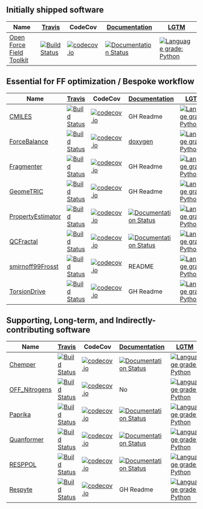 ## Initially shipped software

|    Name                                           |[Travis](https://github.com/MolSSI/cookiecutter-cms#continuous-integration) |   CodeCov  | [Documentation](https://github.com/MolSSI/cookiecutter-cms#documentation)  |  [LGTM](https://github.com/MolSSI/cookiecutter-cms#static-code-analysis) |
|---------------------------------------------------|-------- |------------- |--------------- |----------- |
| [Open Force Field Toolkit](https://github.com/openforcefield/openforcefield)   |  [![Build Status](https://travis-ci.org/openforcefield/openforcefield.svg?branch=master)](https://travis-ci.org/openforcefield/openforcefield) |  [![codecov.io](https://codecov.io/github/openforcefield/openforcefield/coverage.svg?branch=master)](https://codecov.io/github/openforcefield/openforcefield?branch=master)     |  [![Documentation Status](https://readthedocs.org/projects/open-forcefield-toolkit/badge/?version=latest)](https://open-forcefield-toolkit.readthedocs.io/en/latest/?badge=latest)    | [![Language grade: Python](https://img.shields.io/lgtm/grade/python/g/openforcefield/openforcefield.svg?logo=lgtm&logoWidth=18)](https://lgtm.com/projects/g/openforcefield/openforcefield/context:python)    | 



## Essential for FF optimization / Bespoke workflow
|    Name                                           |[Travis](https://github.com/MolSSI/cookiecutter-cms#continuous-integration) |   CodeCov  | [Documentation](https://github.com/MolSSI/cookiecutter-cms#documentation)  |  [LGTM](https://github.com/MolSSI/cookiecutter-cms#static-code-analysis) |
|---------------------------------------------------|-------- |------------- |--------------- |----------- |
| [CMILES](https://github.com/openforcefield/cmiles) | [![Build Status](https://travis-ci.org/openforcefield/cmiles.svg?branch=master)](https://travis-ci.org/openforcefield/cmiles) |  [![codecov.io](https://codecov.io/github/openforcefield/cmiles/coverage.svg?branch=master)](https://codecov.io/github/openforcefield/cmiles?branch=master) | GH Readme | [![Language grade: Python](https://img.shields.io/lgtm/grade/python/g/openforcefield/cmiles.svg?logo=lgtm&logoWidth=18)](https://lgtm.com/projects/g/openforcefield/cmiles/context:python) |
| [ForceBalance](https://github.com/leeping/forcebalance)  |   [![Build Status](https://travis-ci.org/leeping/forcebalance.svg?branch=master)](https://travis-ci.org/leeping/forcebalance)      |     [![codecov.io](https://codecov.io/github/leeping/ForceBalance/coverage.svg?branch=master)](https://codecov.io/github/leeping/ForceBalance?branch=master)   | [doxygen](http://leeping.github.io/forcebalance/doc/html/index.html)  |[![Language grade: Python](https://img.shields.io/lgtm/grade/python/g/leeping/forcebalance.svg?logo=lgtm&logoWidth=18)](https://lgtm.com/projects/g/leeping/forcebalance/context:python) |
| [Fragmenter](https://github.com/openforcefield/fragmenter) | [![Build Status](https://travis-ci.org/openforcefield/fragmenter.svg?branch=master)](https://travis-ci.org/openforcefield/fragmenter) |  [![codecov.io](https://codecov.io/github/openforcefield/fragmenter/coverage.svg?branch=master)](https://codecov.io/github/openforcefield/fragmenter?branch=master) | GH Readme | [![Language grade: Python](https://img.shields.io/lgtm/grade/python/g/openforcefield/fragmenter.svg?logo=lgtm&logoWidth=18)](https://lgtm.com/projects/g/openforcefield/fragmenter/context:python) |
| [GeomeTRIC](https://github.com/leeping/geomeTRIC/) | [![Build Status](https://travis-ci.org/leeping/geomeTRIC.svg?branch=master)](https://travis-ci.org/leeping/geomeTRIC) | [![codecov.io](https://codecov.io/github/leeping/geomeTRIC/coverage.svg?branch=master)](https://codecov.io/github/leeping/geomeTRIC?branch=master) | GH Readme | [![Language grade: Python](https://img.shields.io/lgtm/grade/python/g/leeping/geomeTRIC.svg?logo=lgtm&logoWidth=18)](https://lgtm.com/projects/g/leeping/geomeTRIC/context:python) |
| [PropertyEstimator](https://github.com/openforcefield/propertyestimator) | [![Build Status](https://travis-ci.com/openforcefield/propertyestimator.svg?branch=master)](https://travis-ci.com/openforcefield/propertyestimator) |  [![codecov.io](https://codecov.io/github/openforcefield/propertyestimator/coverage.svg?branch=master)](https://codecov.io/github/openforcefield/propertyestimator?branch=master) |  [![Documentation Status](https://readthedocs.org/projects/qcfractal/badge/?version=latest)](https://property-estimator.readthedocs.io/en/latest/?badge=latest) | [![Language grade: Python](https://img.shields.io/lgtm/grade/python/g/openforcefield/propertyestimator.svg?logo=lgtm&logoWidth=18)](https://lgtm.com/projects/g/openforcefield/propertyestimator/context:python) |
| [QCFractal](https://github.com/molssi/qcfractal) | [![Build Status](https://travis-ci.org/MolSSI/QCFractal.svg?branch=master)](https://travis-ci.org/MolSSI/QCFractal) | [![codecov.io](https://codecov.io/github/MolSSI/QCFractal/coverage.svg?branch=master)](https://codecov.io/github/MolSSI/QCFractal?branch=master) | [![Documentation Status](https://readthedocs.org/projects/qcfractal/badge/?version=latest)](https://qcfractal.readthedocs.io/en/latest/?badge=latest) | [![Language grade: Python](https://img.shields.io/lgtm/grade/python/g/MolSSI/QCFractal.svg?logo=lgtm&logoWidth=18)](https://lgtm.com/projects/g/MolSSI/QCFractal/context:python) |
| [smirnoff99Frosst](https://github.com/openforcefield/smirnoff99Frosst) | [![Build Status](https://travis-ci.org/openforcefield/smirnoff99Frosst.svg?branch=master)](https://travis-ci.org/openforcefield/smirnoff99Frosst) | [![codecov.io](https://codecov.io/github/openforcefield/smirnoff99Frosst/coverage.svg?branch=master)](https://codecov.io/github/openforcefield/smirnoff99Frosst?branch=master) | README | [![Language grade: Python](https://img.shields.io/lgtm/grade/python/g/openforcefield/smirnoff99Frosst.svg?logo=lgtm&logoWidth=18)](https://lgtm.com/projects/g/openforcefield/smirnoff99Frosst/context:python) |
| [TorsionDrive](https://github.com/lpwgroup/torsiondrive/) | [![Build Status](https://travis-ci.org/lpwgroup/torsiondrive.svg?branch=master)](https://travis-ci.org/lpwgroup/torsiondrive)|  [![codecov.io](https://codecov.io/github/lpwgroup/torsiondrive/coverage.svg?branch=master)](https://codecov.io/github/lpwgroup/torsiondrive?branch=master) | GH Readme | [![Language grade: Python](https://img.shields.io/lgtm/grade/python/g/lpwgroup/TorsionDrive.svg?logo=lgtm&logoWidth=18)](https://lgtm.com/projects/g/lpwgroup/TorsionDrive/context:python) |



## Supporting, Long-term, and Indirectly-contributing software
|    Name                                           |[Travis](https://github.com/MolSSI/cookiecutter-cms#continuous-integration) |   CodeCov  | [Documentation](https://github.com/MolSSI/cookiecutter-cms#documentation)  |  [LGTM](https://github.com/MolSSI/cookiecutter-cms#static-code-analysis) |
|---------------------------------------------------|-------- |------------- |--------------- |----------- |
| [Chemper](https://github.com/MobleyLab/chemper/) | [![Build Status](https://travis-ci.org/MobleyLab/chemper.svg?branch=master)](https://travis-ci.org/MobleyLab/chemper) | [![codecov.io](https://codecov.io/github/MobleyLab/chemper/coverage.svg?branch=master)](https://codecov.io/github/MobleyLab/chemper?branch=master) | [![Documentation Status](https://readthedocs.org/projects/chemper/badge/?version=latest)](https://chemper.readthedocs.io/en/latest/?badge=latest) | [![Language grade: Python](https://img.shields.io/lgtm/grade/python/g/MobleyLab/chemper.svg?logo=lgtm&logoWidth=18)](https://lgtm.com/projects/g/MobleyLab/chemper/context:python) |
| [OFF_Nitrogens](https://github.com/MobleyLab/off_nitrogens) | [![Build Status](https://travis-ci.org/MobleyLab/off_nitrogens.svg?branch=master)](https://travis-ci.org/MobleyLab/off_nitrogens) | [![codecov.io](https://codecov.io/github/MobleyLab/off_nitrogens/coverage.svg?branch=master)](https://codecov.io/github/MobleyLab/off_nitrogens?branch=master)  | No | [![Language grade: Python](https://img.shields.io/lgtm/grade/python/g/MobleyLab/off_nitrogens.svg?logo=lgtm&logoWidth=18)](https://lgtm.com/projects/g/MobleyLab/off_nitrogens/context:python) |
| [Paprika](https://github.com/slochower/pAPRika) | [![Build Status](https://travis-ci.org/slochower/pAPRika.svg?branch=master)](https://travis-ci.org/slochower/pAPRika) | [![codecov.io](https://codecov.io/github/slochower/pAPRika/coverage.svg?branch=master)](https://codecov.io/github/slochower/pAPRika?branch=master) | [![Documentation Status](https://readthedocs.org/projects/paprika/badge/?version=latest)](https://paprika.readthedocs.io/en/latest/?badge=latest) | [![Language grade: Python](https://img.shields.io/lgtm/grade/python/g/slochower/pAPRika.svg?logo=lgtm&logoWidth=18)](https://lgtm.com/projects/g/slochower/pAPRika/context:python) |
| [Quanformer](https://github.com/MobleyLab/quanformer) | [![Build Status](https://travis-ci.org/MobleyLab/quanformer.svg?branch=master)](https://travis-ci.org/MobleyLab/quanformer) |  [![codecov.io](https://codecov.io/github/MobleyLab/quanformer/coverage.svg?branch=master)](https://codecov.io/github/MobleyLab/quanformer?branch=master) | [![Documentation Status](https://readthedocs.org/projects/quanformer/badge/?version=latest)](https://quanformer.readthedocs.io/en/latest/?badge=latest) | [![Language grade: Python](https://img.shields.io/lgtm/grade/python/g/MobleyLab/quanformer.svg?logo=lgtm&logoWidth=18)](https://lgtm.com/projects/g/MobleyLab/quanformer/context:python) |
| [RESPPOL](https://github.com/MSchauperl/resppol) |  [![Build Status](https://travis-ci.com/MSchauperl/resppol.svg?branch=master)](https://travis-ci.com/MSchauperl/resppol) |  [![codecov.io](https://codecov.io/github/mschauperl/resppol/coverage.svg?branch=master)](https://codecov.io/github/mschauperl/resppol?branch=master) | [![Documentation Status](https://readthedocs.org/projects/resppol/badge/?version=latest)](https://resppol.readthedocs.io/en/latest/?badge=latest) | [![Language grade: Python](https://img.shields.io/lgtm/grade/python/g/mschauperl/resppol.svg?logo=lgtm&logoWidth=18)](https://lgtm.com/projects/g/mschauperl/resppol/context:python) |
| [Respyte](https://github.com/lpwgroup/respyte) | [![Build Status](https://travis-ci.org/lpwgroup/respyte.svg?branch=master)](https://travis-ci.org/lpwgroup/respyte) | [![codecov.io](https://codecov.io/github/lpwgroup/respyte/coverage.svg?branch=master)](https://codecov.io/github/lpwgroup/respyte?branch=master)  | GH Readme | [![Language grade: Python](https://img.shields.io/lgtm/grade/python/g/lpwgroup/respyte.svg?logo=lgtm&logoWidth=18)](https://lgtm.com/projects/g/lpwgroup/respyte/context:python) |





